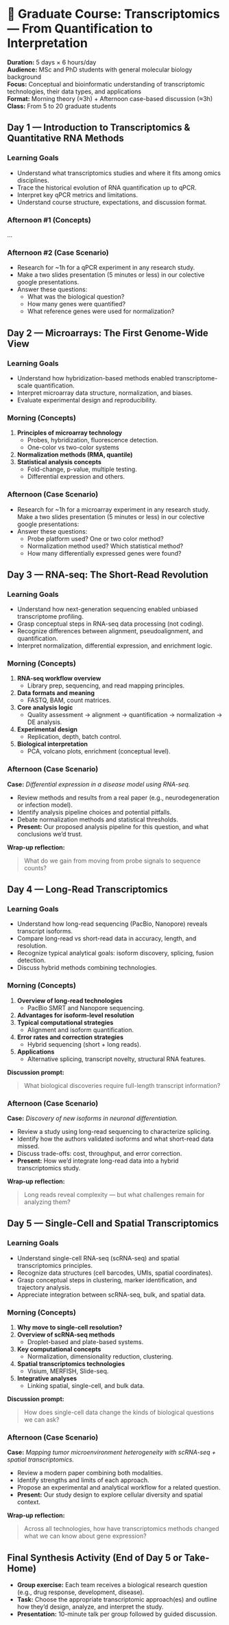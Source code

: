 # 🧬 Graduate Course: Transcriptomics — From Quantification to Interpretation

**Duration:** 5 days × 6 hours/day  
**Audience:** MSc and PhD students with general molecular biology background  
**Focus:** Conceptual and bioinformatic understanding of transcriptomic technologies, their data types, and applications  
**Format:** Morning theory (≈3h) + Afternoon case-based discussion (≈3h)  
**Class:** From 5 to 20 graduate students

## **Day 1 — Introduction to Transcriptomics & Quantitative RNA Methods**

### **Learning Goals**
- Understand what transcriptomics studies and where it fits among omics disciplines.  
- Trace the historical evolution of RNA quantification up to qPCR.  
- Interpret key qPCR metrics and limitations.  
- Understand course structure, expectations, and discussion format.

### **Afternoon #1 (Concepts)**
...

### **Afternoon #2 (Case Scenario)**  
- Research for ~1h for a qPCR experiment in any research study.
- Make a two slides presentation (5 minutes or less) in our colective google presentations.
- Answer these questions:
  - What was the biological question?
  - How many genes were quantified?
  - What reference genes were used for normalization?

## **Day 2 — Microarrays: The First Genome-Wide View**

### **Learning Goals**
- Understand how hybridization-based methods enabled transcriptome-scale quantification.  
- Interpret microarray data structure, normalization, and biases.  
- Evaluate experimental design and reproducibility.

### **Morning (Concepts)**
1. **Principles of microarray technology**  
   - Probes, hybridization, fluorescence detection.
   - One-color vs two-color systems
2. **Normalization methods (RMA, quantile)**  
3. **Statistical analysis concepts**
   - Fold-change, p-value, multiple testing.  
   - Differential expression and others.

### **Afternoon (Case Scenario)**  
- Research for ~1h for a microarray experiment in any research study. Make a two slides presentation (5 minutes or less) in our colective google presentations:
- Answer these questions:
  - Probe platform used? One or two color method?
  - Normalization method used? Which statistical method?
  - How many differentially expressed genes were found?


## **Day 3 — RNA-seq: The Short-Read Revolution**

### **Learning Goals**
- Understand how next-generation sequencing enabled unbiased transcriptome profiling.  
- Grasp conceptual steps in RNA-seq data processing (not coding).  
- Recognize differences between alignment, pseudoalignment, and quantification.  
- Interpret normalization, differential expression, and enrichment logic.

### **Morning (Concepts)**
1. **RNA-seq workflow overview**  
   - Library prep, sequencing, and read mapping principles.  
2. **Data formats and meaning**  
   - FASTQ, BAM, count matrices.  
3. **Core analysis logic**  
   - Quality assessment → alignment → quantification → normalization → DE analysis.  
4. **Experimental design**  
   - Replication, depth, batch control.  
5. **Biological interpretation**  
   - PCA, volcano plots, enrichment (conceptual level).

### **Afternoon (Case Scenario)**  
**Case:** *Differential expression in a disease model using RNA-seq.*  
- Review methods and results from a real paper (e.g., neurodegeneration or infection model).  
- Identify analysis pipeline choices and potential pitfalls.  
- Debate normalization methods and statistical thresholds.  
- **Present:** Our proposed analysis pipeline for this question, and what conclusions we’d trust.

**Wrap-up reflection:**  
> What do we gain from moving from probe signals to sequence counts?

## **Day 4 — Long-Read Transcriptomics**

### **Learning Goals**
- Understand how long-read sequencing (PacBio, Nanopore) reveals transcript isoforms.  
- Compare long-read vs short-read data in accuracy, length, and resolution.  
- Recognize typical analytical goals: isoform discovery, splicing, fusion detection.  
- Discuss hybrid methods combining technologies.

### **Morning (Concepts)**
1. **Overview of long-read technologies**  
   - PacBio SMRT and Nanopore sequencing.  
2. **Advantages for isoform-level resolution**  
3. **Typical computational strategies**  
   - Alignment and isoform quantification.  
4. **Error rates and correction strategies**  
   - Hybrid sequencing (short + long reads).  
5. **Applications**  
   - Alternative splicing, transcript novelty, structural RNA features.

**Discussion prompt:**  
> What biological discoveries require full-length transcript information?

### **Afternoon (Case Scenario)**  
**Case:** *Discovery of new isoforms in neuronal differentiation.*  
- Review a study using long-read sequencing to characterize splicing.  
- Identify how the authors validated isoforms and what short-read data missed.  
- Discuss trade-offs: cost, throughput, and error correction.  
- **Present:** How we’d integrate long-read data into a hybrid transcriptomics study.

**Wrap-up reflection:**  
> Long reads reveal complexity — but what challenges remain for analyzing them?

## **Day 5 — Single-Cell and Spatial Transcriptomics**

### **Learning Goals**
- Understand single-cell RNA-seq (scRNA-seq) and spatial transcriptomics principles.  
- Recognize data structures (cell barcodes, UMIs, spatial coordinates).  
- Grasp conceptual steps in clustering, marker identification, and trajectory analysis.  
- Appreciate integration between scRNA-seq, bulk, and spatial data.

### **Morning (Concepts)**
1. **Why move to single-cell resolution?**  
2. **Overview of scRNA-seq methods**  
   - Droplet-based and plate-based systems.  
3. **Key computational concepts**  
   - Normalization, dimensionality reduction, clustering.  
4. **Spatial transcriptomics technologies**  
   - Visium, MERFISH, Slide-seq.  
5. **Integrative analyses**  
   - Linking spatial, single-cell, and bulk data.

**Discussion prompt:**  
> How does single-cell data change the kinds of biological questions we can ask?

### **Afternoon (Case Scenario)**  
**Case:** *Mapping tumor microenvironment heterogeneity with scRNA-seq + spatial transcriptomics.*  
- Review a modern paper combining both modalities.  
- Identify strengths and limits of each approach.  
- Propose an experimental and analytical workflow for a related question.  
- **Present:** Our study design to explore cellular diversity and spatial context.

**Wrap-up reflection:**  
> Across all technologies, how have transcriptomics methods changed what we can know about gene expression?

## **Final Synthesis Activity (End of Day 5 or Take-Home)**

- **Group exercise:** Each team receives a biological research question (e.g., drug response, development, disease).  
- **Task:** Choose the appropriate transcriptomic approach(es) and outline how they’d design, analyze, and interpret the study.  
- **Presentation:** 10-minute talk per group followed by guided discussion.

